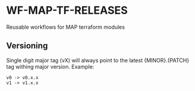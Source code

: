 # WF-MAP-TF-RELEASES

Reusable workflows for MAP terraform modules

## Versioning

Single digit major tag (vX) will always point to the latest {MINOR}.{PATCH} tag withing major version. Example:

```text
v0 -> v0.x.x
v1 -> v1.x.x
```
